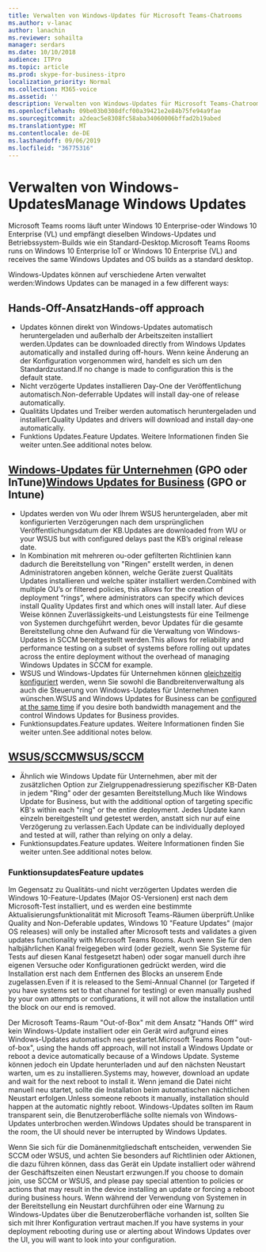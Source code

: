 ```yaml
---
title: Verwalten von Windows-Updates für Microsoft Teams-Chatrooms
ms.author: v-lanac
author: lanachin
ms.reviewer: sohailta
manager: serdars
ms.date: 10/10/2018
audience: ITPro
ms.topic: article
ms.prod: skype-for-business-itpro
localization_priority: Normal
ms.collection: M365-voice
ms.assetid: ''
description: Verwalten von Windows-Updates für Microsoft Teams-Chatrooms
ms.openlocfilehash: 09be03b0308dfcf00a39421e2e84b75fe94a9fae
ms.sourcegitcommit: a2deac5e8308fc58aba34060006bffad2b19abed
ms.translationtype: MT
ms.contentlocale: de-DE
ms.lasthandoff: 09/06/2019
ms.locfileid: "36775316"
---
```

# <a name="manage-windows-updates"></a><span data-ttu-id="2b2bb-103">Verwalten von Windows-Updates</span><span class="sxs-lookup"><span data-stu-id="2b2bb-103">Manage Windows Updates</span></span>

<span data-ttu-id="2b2bb-104">Microsoft Teams rooms läuft unter Windows 10 Enterprise-oder Windows 10 Enterprise (VL) und empfängt dieselben Windows-Updates und Betriebssystem-Builds wie ein Standard-Desktop.</span><span class="sxs-lookup"><span data-stu-id="2b2bb-104">Microsoft Teams Rooms runs on Windows 10 Enterprise IoT or Windows 10 Enterprise (VL) and receives the same Windows Updates and OS builds as a standard desktop.</span></span>

<span data-ttu-id="2b2bb-105">Windows-Updates können auf verschiedene Arten verwaltet werden:</span><span class="sxs-lookup"><span data-stu-id="2b2bb-105">Windows Updates can be managed in a few different ways:</span></span>

## <a name="hands-off-approach"></a><span data-ttu-id="2b2bb-106">Hands-Off-Ansatz</span><span class="sxs-lookup"><span data-stu-id="2b2bb-106">Hands-off approach</span></span> 
- <span data-ttu-id="2b2bb-107">Updates können direkt von Windows-Updates automatisch heruntergeladen und außerhalb der Arbeitszeiten installiert werden.</span><span class="sxs-lookup"><span data-stu-id="2b2bb-107">Updates can be downloaded directly from Windows Updates automatically and installed during off-hours.</span></span> <span data-ttu-id="2b2bb-108">Wenn keine Änderung an der Konfiguration vorgenommen wird, handelt es sich um den Standardzustand.</span><span class="sxs-lookup"><span data-stu-id="2b2bb-108">If no change is made to configuration this is the default state.</span></span>
- <span data-ttu-id="2b2bb-109">Nicht verzögerte Updates installieren Day-One der Veröffentlichung automatisch.</span><span class="sxs-lookup"><span data-stu-id="2b2bb-109">Non-deferrable Updates will install day-one of release automatically.</span></span> 
- <span data-ttu-id="2b2bb-110">Qualitäts Updates und Treiber werden automatisch heruntergeladen und installiert.</span><span class="sxs-lookup"><span data-stu-id="2b2bb-110">Quality Updates and drivers will download and install day-one automatically.</span></span> 
- <span data-ttu-id="2b2bb-111">Funktions Updates.</span><span class="sxs-lookup"><span data-stu-id="2b2bb-111">Feature Updates.</span></span> <span data-ttu-id="2b2bb-112">Weitere Informationen finden Sie weiter unten.</span><span class="sxs-lookup"><span data-stu-id="2b2bb-112">See additional notes below.</span></span> 

## <a name="windows-updates-for-businesshttpsdocsmicrosoftcomwindowsdeploymentupdatewaas-manage-updates-wufb-gpo-or-intune"></a><span data-ttu-id="2b2bb-113">[Windows-Updates für Unternehmen](https://docs.microsoft.com/windows/deployment/update/waas-manage-updates-wufb) (GPO oder InTune)</span><span class="sxs-lookup"><span data-stu-id="2b2bb-113">[Windows Updates for Business](https://docs.microsoft.com/windows/deployment/update/waas-manage-updates-wufb) (GPO or Intune)</span></span>   
- <span data-ttu-id="2b2bb-114">Updates werden von Wu oder Ihrem WSUS heruntergeladen, aber mit konfigurierten Verzögerungen nach dem ursprünglichen Veröffentlichungsdatum der KB.</span><span class="sxs-lookup"><span data-stu-id="2b2bb-114">Updates are downloaded from WU or your WSUS but with configured delays past the KB’s original release date.</span></span> 
- <span data-ttu-id="2b2bb-115">In Kombination mit mehreren ou-oder gefilterten Richtlinien kann dadurch die Bereitstellung von "Ringen" erstellt werden, in denen Administratoren angeben können, welche Geräte zuerst Qualitäts Updates installieren und welche später installiert werden.</span><span class="sxs-lookup"><span data-stu-id="2b2bb-115">Combined with multiple OU’s or filtered policies, this allows for the creation of deployment “rings”, where administrators can specify which devices install Quality Updates first and which ones will install later.</span></span> <span data-ttu-id="2b2bb-116">Auf diese Weise können Zuverlässigkeits-und Leistungstests für eine Teilmenge von Systemen durchgeführt werden, bevor Updates für die gesamte Bereitstellung ohne den Aufwand für die Verwaltung von Windows-Updates in SCCM bereitgestellt werden.</span><span class="sxs-lookup"><span data-stu-id="2b2bb-116">This allows for reliability and performance testing on a subset of systems before rolling out updates across the entire deployment without the overhead of managing Windows Updates in SCCM for example.</span></span>
- <span data-ttu-id="2b2bb-117">WSUS und Windows-Updates für Unternehmen können [gleichzeitig konfiguriert](https://docs.microsoft.com/windows/deployment/update/waas-integrate-wufb) werden, wenn Sie sowohl die Bandbreitenverwaltung als auch die Steuerung von Windows-Updates für Unternehmen wünschen.</span><span class="sxs-lookup"><span data-stu-id="2b2bb-117">WSUS and Windows Updates for Business can be [configured at the same time](https://docs.microsoft.com/windows/deployment/update/waas-integrate-wufb) if you desire both bandwidth management and the control Windows Updates for Business provides.</span></span>
- <span data-ttu-id="2b2bb-118">Funktionsupdates.</span><span class="sxs-lookup"><span data-stu-id="2b2bb-118">Feature updates.</span></span> <span data-ttu-id="2b2bb-119">Weitere Informationen finden Sie weiter unten.</span><span class="sxs-lookup"><span data-stu-id="2b2bb-119">See additional notes below.</span></span>

## <a name="wsussccmhttpsdocsmicrosoftcomwindowsdeploymentupdatewaas-manage-updates-configuration-manager"></a>[<span data-ttu-id="2b2bb-120">WSUS/SCCM</span><span class="sxs-lookup"><span data-stu-id="2b2bb-120">WSUS/SCCM</span></span>](https://docs.microsoft.com/windows/deployment/update/waas-manage-updates-configuration-manager)
- <span data-ttu-id="2b2bb-121">Ähnlich wie Windows Update für Unternehmen, aber mit der zusätzlichen Option zur Zielgruppenadressierung spezifischer KB-Daten in jedem "Ring" oder der gesamten Bereitstellung.</span><span class="sxs-lookup"><span data-stu-id="2b2bb-121">Much like Windows Update for Business, but with the additional option of targeting specific KB's within each "ring" or the entire deployment.</span></span> <span data-ttu-id="2b2bb-122">Jedes Update kann einzeln bereitgestellt und getestet werden, anstatt sich nur auf eine Verzögerung zu verlassen.</span><span class="sxs-lookup"><span data-stu-id="2b2bb-122">Each Update can be individually deployed and tested at will, rather than relying on only a delay.</span></span> 
- <span data-ttu-id="2b2bb-123">Funktionsupdates.</span><span class="sxs-lookup"><span data-stu-id="2b2bb-123">Feature updates.</span></span> <span data-ttu-id="2b2bb-124">Weitere Informationen finden Sie weiter unten.</span><span class="sxs-lookup"><span data-stu-id="2b2bb-124">See additional notes below.</span></span>


### <a name="feature-updates"></a><span data-ttu-id="2b2bb-125">Funktionsupdates</span><span class="sxs-lookup"><span data-stu-id="2b2bb-125">Feature updates</span></span>

<span data-ttu-id="2b2bb-126">Im Gegensatz zu Qualitäts-und nicht verzögerten Updates werden die Windows 10-Feature-Updates (Major OS-Versionen) erst nach dem Microsoft-Test installiert, und es werden eine bestimmte Aktualisierungsfunktionalität mit Microsoft Teams-Räumen überprüft.</span><span class="sxs-lookup"><span data-stu-id="2b2bb-126">Unlike Quality and Non-Deferable updates, Windows 10 "Feature Updates" (major OS releases) will only be installed after Microsoft tests and validates a given updates functionality with Microsoft Teams Rooms.</span></span> <span data-ttu-id="2b2bb-127">Auch wenn Sie für den halbjährlichen Kanal freigegeben wird (oder gezielt, wenn Sie Systeme für Tests auf diesen Kanal festgesetzt haben) oder sogar manuell durch ihre eigenen Versuche oder Konfigurationen gedrückt werden, wird die Installation erst nach dem Entfernen des Blocks an unserem Ende zugelassen.</span><span class="sxs-lookup"><span data-stu-id="2b2bb-127">Even if it is released to the Semi-Annual Channel (or Targeted if you have systems set to that channel for testing) or even manually pushed by your own attempts or configurations, it will not allow the installation until the block on our end is removed.</span></span>

<span data-ttu-id="2b2bb-128">Der Microsoft Teams-Raum "Out-of-Box" mit dem Ansatz "Hands Off" wird kein Windows-Update installiert oder ein Gerät wird aufgrund eines Windows-Updates automatisch neu gestartet.</span><span class="sxs-lookup"><span data-stu-id="2b2bb-128">Microsoft Teams Room "out-of-box", using the hands off approach, will not install a Windows Update or reboot a device automatically because of a Windows Update.</span></span> <span data-ttu-id="2b2bb-129">Systeme können jedoch ein Update herunterladen und auf den nächsten Neustart warten, um es zu installieren.</span><span class="sxs-lookup"><span data-stu-id="2b2bb-129">Systems may, however, download an update and wait for the next reboot to install it.</span></span> <span data-ttu-id="2b2bb-130">Wenn jemand die Datei nicht manuell neu startet, sollte die Installation beim automatischen nächtlichen Neustart erfolgen.</span><span class="sxs-lookup"><span data-stu-id="2b2bb-130">Unless someone reboots it manually, installation should happen at the automatic nightly reboot.</span></span> <span data-ttu-id="2b2bb-131">Windows-Updates sollten im Raum transparent sein, die Benutzeroberfläche sollte niemals von Windows-Updates unterbrochen werden.</span><span class="sxs-lookup"><span data-stu-id="2b2bb-131">Windows Updates should be transparent in the room, the UI should never be interrupted by Windows Updates.</span></span>

<span data-ttu-id="2b2bb-132">Wenn Sie sich für die Domänenmitgliedschaft entscheiden, verwenden Sie SCCM oder WSUS, und achten Sie besonders auf Richtlinien oder Aktionen, die dazu führen können, dass das Gerät ein Update installiert oder während der Geschäftszeiten einen Neustart erzwungen.</span><span class="sxs-lookup"><span data-stu-id="2b2bb-132">If you choose to domain join, use SCCM or WSUS, and please pay special attention to policies or actions that may result in the device installing an update or forcing a reboot during business hours.</span></span> <span data-ttu-id="2b2bb-133">Wenn während der Verwendung von Systemen in der Bereitstellung ein Neustart durchführen oder eine Warnung zu Windows-Updates über die Benutzeroberfläche vorhanden ist, sollten Sie sich mit Ihrer Konfiguration vertraut machen.</span><span class="sxs-lookup"><span data-stu-id="2b2bb-133">If you have systems in your deployment rebooting during use or alerting about Windows Updates over the UI, you will want to look into your configuration.</span></span>
